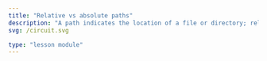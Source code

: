 ```yaml
---
title: "Relative vs absolute paths"
description: "A path indicates the location of a file or directory; relative paths are based on the current directory, while absolute paths start from the root directory."
svg: /circuit.svg

type: "lesson module"
---
```

